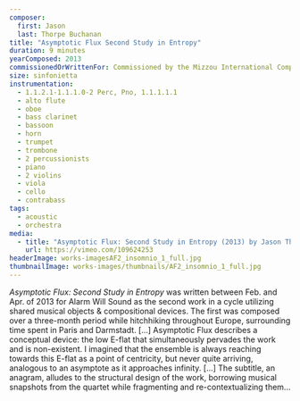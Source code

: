 ```yaml
---
composer:
  first: Jason
  last: Thorpe Buchanan
title: "Asymptotic Flux Second Study in Entropy"
duration: 9 minutes
yearComposed: 2013
commissionedOrWrittenFor: Commissioned by the Mizzou International Composers Festival for Alarm Will Sound
size: sinfonietta
instrumentation:
  - 1.1.2.1-1.1.1.0-2 Perc, Pno, 1.1.1.1.1
  - alto flute
  - oboe
  - bass clarinet
  - bassoon
  - horn
  - trumpet
  - trombone
  - 2 percussionists
  - piano
  - 2 violins
  - viola
  - cello
  - contrabass
tags:
  - acoustic
  - orchestra
media:
  - title: "Asymptotic Flux: Second Study in Entropy (2013) by Jason Thorpe Buchanan"
    url: https://vimeo.com/109624253
headerImage: works-imagesAF2_insomnio_1_full.jpg
thumbnailImage: works-images/thumbnails/AF2_insomnio_1_full.jpg
---
```


<em>Asymptotic Flux: Second Study in Entropy</em> was written between Feb. and Apr. of 2013 for Alarm Will Sound as the second work in a cycle utilizing shared musical objects & compositional devices. The first was composed over a three-month period while hitchhiking throughout Europe, surrounding time spent in Paris and Darmstadt. [...] Asymptotic Flux describes a conceptual device: the low E-flat that simultaneously pervades the work and is non-existent. I imagined that the ensemble is always reaching towards this E-flat as a point of centricity, but never quite arriving, analogous to an asymptote as it approaches infinity. [...] The subtitle, an anagram, alludes to the structural design of the work, borrowing musical snapshots from the quartet while fragmenting and re-contextualizing them...
